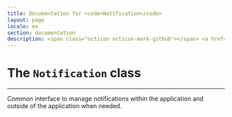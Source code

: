 ```yaml
---
title: Documentation for <code>Notification</code>
layout: page
locale: en
section: documentation
description: <span class="octicon octicon-mark-github"></span> <a href="https://github.com/daplayer/daplayer/tree/master/app/notification.js">See the app/notification.js file on GitHub</a>
---
```

# The `Notification` class
<hr>

Common interface to manage notifications within the application
and outside of the application when needed.
